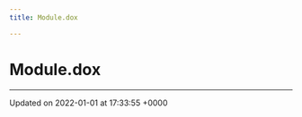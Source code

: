 ```yaml
---
title: Module.dox

---
```


# Module.dox








-------------------------------

Updated on 2022-01-01 at 17:33:55 +0000
